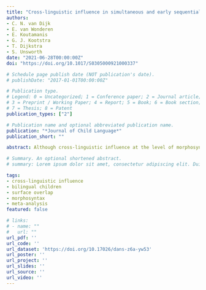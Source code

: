 ```yaml
---
title: "Cross-linguistic influence in simultaneous and early sequential bilingual children: a meta-analysis"
authors:
- C. N. van Dijk
- E. van Wonderen
- E. Koutamanis
- G. J. Kootstra
- T. Dijkstra
- S. Unsworth
date: "2021-06-28T00:00:00Z"
doi: "https://doi.org/10.1017/S0305000921000337"

# Schedule page publish date (NOT publication's date).
# publishDate: "2017-01-01T00:00:00Z"

# Publication type.
# Legend: 0 = Uncategorized; 1 = Conference paper; 2 = Journal article;
# 3 = Preprint / Working Paper; 4 = Report; 5 = Book; 6 = Book section;
# 7 = Thesis; 8 = Patent
publication_types: ["2"]

# Publication name and optional abbreviated publication name.
publication: "*Journal of Child Language*"
publication_short: ""

abstract: Although cross-linguistic influence at the level of morphosyntax is one of the most intensively studied topics in child bilingualism, the circumstances under which it occurs remain unclear. In this meta-analysis, we measured the effect size of cross-linguistic influence and systematically assessed its predictors in 750 simultaneous and early sequential bilingual children in 17 unique language combinations across 26 experimental studies. We found a significant small to moderate average effect size of cross-linguistic influence, indicating that cross-linguistic influence is part and parcel of bilingual development. Language dominance, operationalized as societal language, was a significant predictor of cross-linguistic influence, whereas surface overlap, language domain and age were not. Perhaps an even more important finding was that definitions and operationalisations of cross-linguistic influence and its predictors varied considerably between studies. This could explain the absence of a comprehensive theory in the field. To solve this issue, we argue for a more uniform method of studying cross-linguistic influence.

# Summary. An optional shortened abstract.
# summary: Lorem ipsum dolor sit amet, consectetur adipiscing elit. Duis posuere tellus ac convallis placerat. Proin tincidunt magna sed ex sollicitudin condimentum.

tags:
- cross-linguistic influence
- bilingual children
- surface overlap
- morphosyntax
- meta-analysis
featured: false

# links:
# - name: ""
#   url: ""
url_pdf: ''
url_code: ''
url_dataset: 'https://doi.org/10.17026/dans-z6a-yw53'
url_poster: ''
url_project: ''
url_slides: ''
url_source: ''
url_video: ''
---
```




